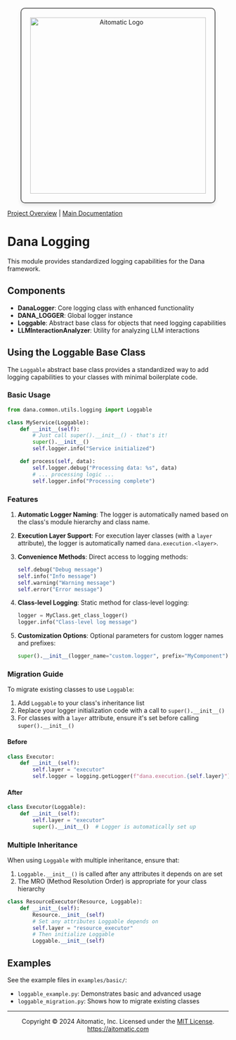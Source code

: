 <p align="center">
  <img src="https://cdn.prod.website-files.com/62a10970901ba826988ed5aa/62d942adcae82825089dabdb_aitomatic-logo-black.png" alt="Aitomatic Logo" width="400" style="border: 2px solid #666; border-radius: 10px; padding: 20px; box-shadow: 0 4px 8px rgba(0,0,0,0.1);"/>
</p>

[Project Overview](../../../../README.md) | [Main Documentation](../../../../docs/README.md)

# Dana Logging

This module provides standardized logging capabilities for the Dana framework.

## Components

- **DanaLogger**: Core logging class with enhanced functionality
- **DANA_LOGGER**: Global logger instance
- **Loggable**: Abstract base class for objects that need logging capabilities
- **LLMInteractionAnalyzer**: Utility for analyzing LLM interactions

## Using the Loggable Base Class

The `Loggable` abstract base class provides a standardized way to add logging capabilities to your classes with minimal boilerplate code.

### Basic Usage

```python
from dana.common.utils.logging import Loggable

class MyService(Loggable):
    def __init__(self):
        # Just call super().__init__() - that's it!
        super().__init__()
        self.logger.info("Service initialized")

    def process(self, data):
        self.logger.debug("Processing data: %s", data)
        # ... processing logic ...
        self.logger.info("Processing complete")
```

### Features

1. **Automatic Logger Naming**: The logger is automatically named based on the class's module hierarchy and class name.

2. **Execution Layer Support**: For execution layer classes (with a `layer` attribute), the logger is automatically named `dana.execution.<layer>`.

3. **Convenience Methods**: Direct access to logging methods:

   ```python
   self.debug("Debug message")
   self.info("Info message")
   self.warning("Warning message")
   self.error("Error message")
   ```

4. **Class-level Logging**: Static method for class-level logging:

   ```python
   logger = MyClass.get_class_logger()
   logger.info("Class-level log message")
   ```

5. **Customization Options**: Optional parameters for custom logger names and prefixes:

   ```python
   super().__init__(logger_name="custom.logger", prefix="MyComponent")
   ```

### Migration Guide

To migrate existing classes to use `Loggable`:

1. Add `Loggable` to your class's inheritance list
2. Replace your logger initialization code with a call to `super().__init__()`
3. For classes with a `layer` attribute, ensure it's set before calling `super().__init__()`

#### Before

```python
class Executor:
    def __init__(self):
        self.layer = "executor"
        self.logger = logging.getLogger(f"dana.execution.{self.layer}")
```

#### After

```python
class Executor(Loggable):
    def __init__(self):
        self.layer = "executor"
        super().__init__()  # Logger is automatically set up
```

### Multiple Inheritance

When using `Loggable` with multiple inheritance, ensure that:

1. `Loggable.__init__()` is called after any attributes it depends on are set
2. The MRO (Method Resolution Order) is appropriate for your class hierarchy

```python
class ResourceExecutor(Resource, Loggable):
    def __init__(self):
        Resource.__init__(self)
        # Set any attributes Loggable depends on
        self.layer = "resource_executor"
        # Then initialize Loggable
        Loggable.__init__(self)
```

## Examples

See the example files in `examples/basic/`:

- `loggable_example.py`: Demonstrates basic and advanced usage
- `loggable_migration.py`: Shows how to migrate existing classes

---
<p align="center">
Copyright © 2024 Aitomatic, Inc. Licensed under the <a href="../../../../LICENSE.md">MIT License</a>.
<br/>
<a href="https://aitomatic.com">https://aitomatic.com</a>
</p>
